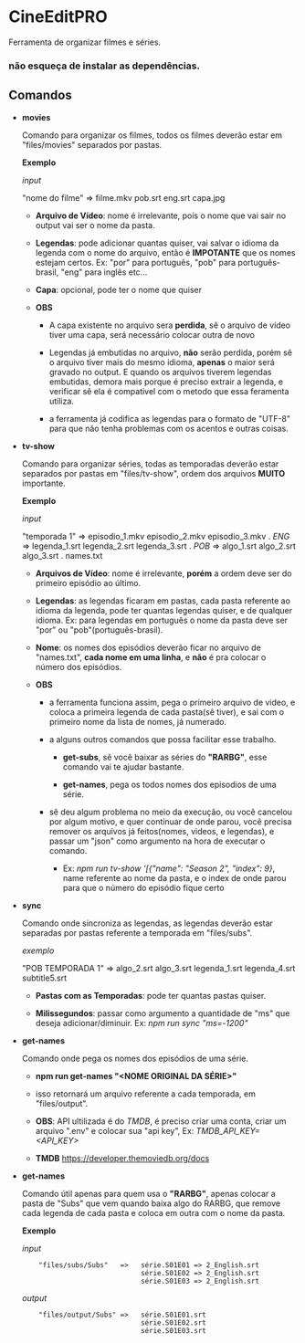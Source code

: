 

# CineEditPRO

Ferramenta de organizar filmes e séries.


### não esqueça de instalar as dependências.


## Comandos



* **movies**
     
     Comando para organizar os filmes, todos os filmes deverão estar em "files/movies" separados por pastas.

     **Exemplo**

     *input*

     "nome do filme" => filme.mkv
                         pob.srt
                         eng.srt
                         capa.jpg


     * **Arquivo de Vídeo**: nome é irrelevante, poís o nome que vai sair no output vai ser o nome da pasta.

     * **Legendas**: pode adicionar quantas quiser, vai salvar o idioma da legenda com o nome do arquivo, então é **IMPOTANTE** que os nomes estejam certos. Ex: "por" para português, "pob" para português-brasil, "eng" para inglês etc...

     * **Capa**: opcional, pode ter o nome que quiser


     * **OBS**
          * A capa existente no arquivo sera **perdida**, sê o arquivo de vídeo tiver uma capa, será necessário colocar outra de novo
          
          * Legendas já embutidas no arquivo, **não** serão perdida, porém sê o arquivo tiver mais do mesmo idioma, **apenas** o maior será gravado no output. E quando os arquivos     tiverem legendas embutidas, demora mais porque é preciso extrair a legenda, e verificar sê ela é compativel com o metodo que essa feramenta utiliza.

          * a ferramenta já codifica as legendas para o formato de "UTF-8" para que não tenha problemas com os acentos e outras coisas.




* **tv-show**

     Comando para organizar séries, todas as temporadas deverão estar separados por pastas em "files/tv-show", ordem dos arquivos **MUITO** importante.

     **Exemplo**

     *input*

     "temporada 1"   =>  episodio_1.mkv
                         episodio_2.mkv
                         episodio_3.mkv
                         . 
                         _ENG_ => legenda_1.srt
                                  legenda_2.srt
                                  legenda_3.srt
                         .
                         _POB_ => algo_1.srt
                                  algo_2.srt
                                  algo_3.srt
                         .
                         names.txt


     * **Arquivos de Vídeo**: nome é irrelevante, **porém** a ordem deve ser do primeiro episódio ao último.

     * **Legendas**: as legendas ficaram em pastas, cada pasta referente ao idioma da legenda, pode ter quantas legendas quiser, e de qualquer idioma. Ex: para legendas em português o nome da pasta deve ser "por" ou "pob"(português-brasil).

     * **Nome**: os nomes dos episódios deverão ficar no arquivo de "names.txt", **cada nome em uma linha**, e **não** é pra colocar o número dos episódios.


     * **OBS**

          * a ferramenta funciona assim, pega o primeiro arquivo de video, e coloca a primeira legenda de cada pasta(sê tiver), e sai com o primeiro nome da lista de nomes, já numerado.

          * a alguns outros comandos que possa facilitar esse trabalho.

               * **get-subs**, sê você baixar as séries do **"RARBG"**, esse comando vai te ajudar bastante.

               * **get-names**, pega os todos nomes dos episodios de uma série.

          * sê deu algum problema no meio da execução, ou você cancelou por algum motivo, e quer continuar de onde parou, você precisa remover os arquivos já feitos(nomes, videos, e legendas), e passar um "json" como argumento na hora de executar o comando.
               
               * Ex: *npm run tv-show '[{\"name\": \"Season 2\", \"index\": 9}*, name referente ao nome da pasta, e o index de onde  parou para que o número do episódio fique certo




* **sync** 

     Comando onde sincroniza as legendas, as legendas deverão estar separadas por pastas referente a temporada em "files/subs".

     *exemplo*

     "POB TEMPORADA 1"   =>   algo_2.srt
                              algo_3.srt
                              legenda_1.srt
                              legenda_4.srt
                              subtitle5.srt

     
     * **Pastas com as Temporadas**: pode ter quantas pastas quiser.

     * **Milissegundos**: passar como argumento a quantidade de "ms" que deseja adicionar/diminuir. Ex: *npm run sync "ms=-1200"*




* **get-names**

     Comando onde pega os nomes dos episódios de uma série.

     * **npm run get-names "<NOME ORIGINAL DA SÉRIE>"**

     * isso retornará um arquivo referente a cada temporada, em "files/output".

     * **OBS**: API ultilizada é do *TMDB*, é preciso criar uma conta, criar um arquivo ".env" e colocar sua "api key", Ex: *TMDB_API_KEY=<API_KEY>*

     * **TMDB** https://developer.themoviedb.org/docs




* **get-names**

     Comando útil apenas para quem usa o **"RARBG"**, apenas colocar a pasta de "Subs" que vem quando baixa algo do RARBG, que remove cada legenda de cada pasta e coloca em outra com o nome da pasta.

     **Exemplo**

     *input*

          "files/subs/Subs"   =>   série.S01E01 => 2_English.srt
                                   série.S01E02 => 2_English.srt
                                   série.S01E03 => 2_English.srt

     *output*

          "files/output/Subs" =>   série.S01E01.srt
                                   série.S01E02.srt
                                   série.S01E03.srt
